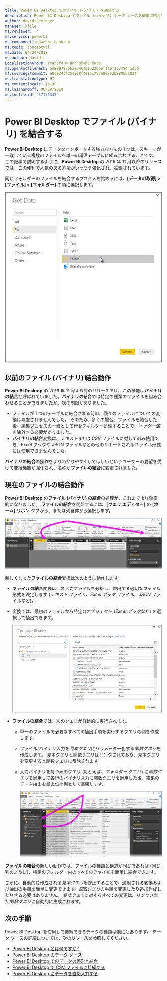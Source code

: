```yaml
---
title: Power BI Desktop でファイル (バイナリ) を結合する
description: Power BI Desktop でファイル (バイナリ) データ ソースを簡単に結合できます
author: davidiseminger
manager: kfile
ms.reviewer: ''
ms.service: powerbi
ms.component: powerbi-desktop
ms.topic: conceptual
ms.date: 04/24/2018
ms.author: davidi
LocalizationGroup: Transform and shape data
ms.openlocfilehash: 5d889787b6ae7e6331522bbef1a6f1c748d4533d
ms.sourcegitcommit: e8d924ca25e060f2e1bc753e8e762b88066a0344
ms.translationtype: HT
ms.contentlocale: ja-JP
ms.lasthandoff: 06/29/2018
ms.locfileid: "37136343"
---
```

# <a name="combine-files-binaries-in-power-bi-desktop"></a>Power BI Desktop でファイル (バイナリ) を結合する
**Power BI Desktop** にデータをインポートする強力な方法の 1 つは、スキーマが一致している複数のファイルを単一の論理テーブルに組み合わせることです。 この記事で説明するように、**Power BI Desktop** の 2016 年 11 月以降のリリースでは、この便利で人気のある方法がいっそう強化され、拡張されています。

同じフォルダーのファイルを結合するプロセスを始めるには、**[データの取得] > [ファイル] > [フォルダー]** の順に選択します。

![](media/desktop-combine-binaries/combine-binaries_1.png)

## <a name="previous-combine-files-binaries-behavior"></a>以前のファイル (バイナリ) 結合動作
**Power BI Desktop** の 2016 年 11 月より前のリリースでは、この機能は**バイナリの結合**と呼ばれていました。**バイナリの結合**では特定の種類のファイルを組み合わせることができましたが、次の制限がありました。

* ファイルが 1 つのテーブルに結合される前の、個々のファイルについての変換は考慮されませんでした。 そのため、多くの場合、ファイルを結合した後、編集プロセスの一環として行をフィルター処理することで、*ヘッダー値*を除外する必要がありました。
* **バイナリの結合**変換は、*テキスト*または *CSV* ファイルに対してのみ使用でき、Excel ブックや JSON ファイルなどの他のサポートされるファイル形式には使用できませんでした。

**バイナリの結合**の操作をよりわかりやすくしてほしいというユーザーの要望を受けて変換機能が強化され、名称が**ファイルの結合**に変更されました。

## <a name="current-combine-files-behavior"></a>現在のファイルの結合動作
**Power BI Desktop** の**ファイル (バイナリ) の結合**の処理が、これまでより効率的になりました。 **ファイルの結合**を開始するには、**[クエリ エディター]** の **[ホーム]** リボン タブから、または列自体から選択します。

![](media/desktop-combine-binaries/combine-binaries_2a.png)

新しくなった**ファイルの結合**変換は次のように動作します。

* **ファイルの結合**変換は、各入力ファイルを分析し、使用する適切なファイル形式を決定します (*テキスト* ファイル、*Excel ブック* ファイル、*JSON* ファイルなど)。
* 変換では、最初のファイルから特定のオブジェクト (*Excel ブック*など) を選択して抽出できます。
  
  ![](media/desktop-combine-binaries/combine-binaries_3.png)
* **ファイルの結合**では、次のクエリが自動的に実行されます。
  
  * 単一のファイルで必要なすべての抽出手順を実行するクエリの例を作成します。
  * ファイル/バイナリ入力を*見本クエリ*にパラメーター化する*関数クエリ*を作成します。 見本クエリと関数クエリはリンクされており、見本クエリを変更すると関数クエリに反映されます。
  * 入力バイナリを持つ元のクエリ (たとえば、*フォルダー* クエリ) に*関数クエリ*を適用して各行のバイナリ入力に関数クエリを適用した後、結果のデータ抽出を最上位の列として展開します。
    
    ![](media/desktop-combine-binaries/combine-binaries_4.png)

**ファイルの結合**の新しい動作では、ファイルの種類と構造が同じであれば (同じ列のように)、特定のフォルダー内のすべてのファイルを簡単に結合できます。

さらに、自動的に作成される*見本クエリ*を修正することで、適用される変換および抽出の手順を簡単に変更できます。*関数クエリ*の手順を変更したり追加作成したりする必要はありません。 *見本クエリ*に対するすべての変更は、リンクされた*関数クエリ*に自動的に生成されます。

## <a name="next-steps"></a>次の手順
Power BI Desktop を使用して接続できるデータの種類は他にもあります。 データ ソースの詳細については、次のリソースを参照してください。

* [Power BI Desktop とは何ですか?](desktop-what-is-desktop.md)
* [Power BI Desktop のデータ ソース](desktop-data-sources.md)
* [Power BI Desktop でのデータの整形と結合](desktop-shape-and-combine-data.md)
* [Power BI Desktop で CSV ファイルに接続する](desktop-connect-csv.md)   
* [Power BI Desktop にデータを直接入力する](desktop-enter-data-directly-into-desktop.md)   

